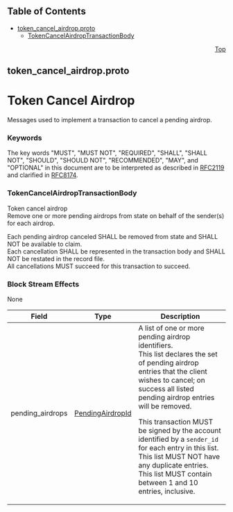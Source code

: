 ## Table of Contents

- [token_cancel_airdrop.proto](#token_cancel_airdrop-proto)
    - [TokenCancelAirdropTransactionBody](#proto-TokenCancelAirdropTransactionBody)
  



<a name="token_cancel_airdrop-proto"></a>
<p align="right"><a href="#top">Top</a></p>

## token_cancel_airdrop.proto
# Token Cancel Airdrop
Messages used to implement a transaction to cancel a pending airdrop.

### Keywords
The key words "MUST", "MUST NOT", "REQUIRED", "SHALL", "SHALL NOT",
"SHOULD", "SHOULD NOT", "RECOMMENDED", "MAY", and "OPTIONAL" in this
document are to be interpreted as described in
[RFC2119](https://www.ietf.org/rfc/rfc2119) and clarified in
[RFC8174](https://www.ietf.org/rfc/rfc8174).


<a name="proto-TokenCancelAirdropTransactionBody"></a>

### TokenCancelAirdropTransactionBody
Token cancel airdrop<br/>
Remove one or more pending airdrops from state on behalf of the
sender(s) for each airdrop.

Each pending airdrop canceled SHALL be removed from state and
SHALL NOT be available to claim.<br/>
Each cancellation SHALL be represented in the transaction body and
SHALL NOT be restated in the record file.<br/>
All cancellations MUST succeed for this transaction to succeed.

### Block Stream Effects
None


| Field | Type | Description |
| ----- | ---- | ----------- |
| pending_airdrops | [PendingAirdropId](#proto-PendingAirdropId) | A list of one or more pending airdrop identifiers.<br/> This list declares the set of pending airdrop entries that the client wishes to cancel; on success all listed pending airdrop entries will be removed. <p> This transaction MUST be signed by the account identified by a `sender_id` for each entry in this list.<br/> This list MUST NOT have any duplicate entries.<br/> This list MUST contain between 1 and 10 entries, inclusive. |





 <!-- end messages -->

 <!-- end enums -->

 <!-- end HasExtensions -->

 <!-- end services -->



